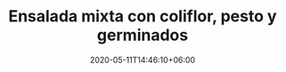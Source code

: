 ---
title: "Ensalada mixta con coliflor, pesto y germinados"
date: 2020-05-11T14:46:10+06:00
description: "Croquetas veganas de champiñones"
type: "recipe"
image: "images/recipes/ensalada-coliflor-pesto.png"
imagecredit: klaoe
cuisine: Española
suitableForDiet: VeganDiet
categories: ensalada
yield: 4 porciones
prepTime: 20
cookTime: 10
totalTime: 30
tags:
  - "coliflor"
  - "pesto"
ingredients:
- 
directions:
- 
---
